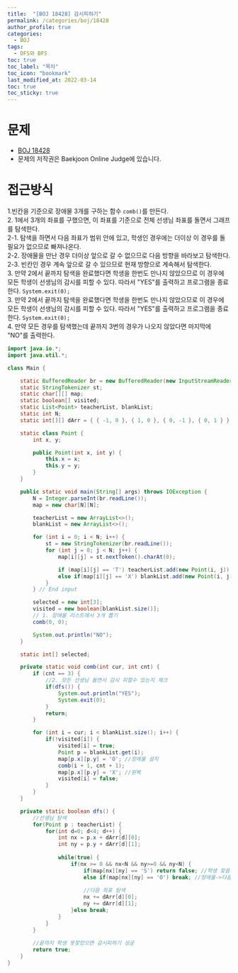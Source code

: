 ```yaml
---
title:  "[BOJ 18428] 감시피하기"
permalink: /categories/boj/18428
author_profile: true
categories:
  - BOJ
tags:
  - DFS와 BFS
toc: true
toc_label: "목차"
toc_icon: "bookmark"
last_modified_at: 2022-03-14
toc: true
toc_sticky: true
---
```


# 문제
- [BOJ 18428](https://www.acmicpc.net/problem/18428)  
- 문제의 저작권은 Baekjoon Online Judge에 있습니다.  

# 접근방식  
1.빈칸을 기준으로 장애물 3개를 구하는 함수 `comb()`를 만든다.  
2. 1에서 3개의 좌표를 구했으면, 이 좌표를 기준으로 전체 선생님 좌표를 돌면서 그래프를 탐색한다.  
  2-1. 탐색을 하면서 다음 좌표가 범위 안에 있고, 학생인 경우에는 더이상 이 경우를 돌 필요가 없으므로 빠져나온다.  
  2-2. 장애물을 만난 경우 더이상 앞으로 갈 수 없으므로 다음 방향을 바라보고 탐색한다.  
  2-3. 빈칸인 경우 계속 앞으로 갈 수 있으므로 현재 방향으로 계속해서 탐색한다.  
3. 만약 2에서 끝까지 탐색을 완료했다면 학생을 한번도 만나지 않았으므로 이 경우에 모든 학생이 선생님의 감시를 피할 수 있다. 따라서 "YES"를 출력하고 프로그램을 종료한다. `System.exit(0);`  
3. 만약 2에서 끝까지 탐색을 완료했다면 학생을 한번도 만나지 않았으므로 이 경우에 모든 학생이 선생님의 감시를 피할 수 있다. 따라서 "YES"를 출력하고 프로그램을 종료한다. `System.exit(0);`  
4. 만약 모든 경우를 탐색했는데 끝까지 3번의 경우가 나오지 않았다면 마지막에 "NO"를 출력한다.  

```java
import java.io.*;
import java.util.*;

class Main {

	static BufferedReader br = new BufferedReader(new InputStreamReader(System.in));
	static StringTokenizer st;
	static char[][] map;
	static boolean[] visited;
	static List<Point> teacherList, blankList;
	static int N;
	static int[][] dArr = { { -1, 0 }, { 1, 0 }, { 0, -1 }, { 0, 1 } };

	static class Point {
		int x, y;

		public Point(int x, int y) {
			this.x = x;
			this.y = y;
		}
	}

	public static void main(String[] args) throws IOException {
		N = Integer.parseInt(br.readLine());
		map = new char[N][N];

		teacherList = new ArrayList<>();
		blankList = new ArrayList<>();

		for (int i = 0; i < N; i++) {
			st = new StringTokenizer(br.readLine());
			for (int j = 0; j < N; j++) {
				map[i][j] = st.nextToken().charAt(0);

				if (map[i][j] == 'T') teacherList.add(new Point(i, j)); //선생님
				else if(map[i][j] == 'X') blankList.add(new Point(i, j)); //빈칸
			}
		} // End input

		selected = new int[3];
		visited = new boolean[blankList.size()];
		// 1. 장애물 리스트에서 3개 뽑기
		comb(0, 0);

		System.out.println("NO");
	}

	static int[] selected;

	private static void comb(int cur, int cnt) {
		if (cnt == 3) {
			//2. 모든 선생님 돌면서 감시 피할수 있는지 체크
			if(dfs()) {
				System.out.println("YES");
				System.exit(0);
			}
			return;
		}

		for (int i = cur; i < blankList.size(); i++) {
			if(!visited[i]) {
				visited[i] = true;
				Point p = blankList.get(i);
				map[p.x][p.y] = 'O'; //장애물 설치
				comb(i + 1, cnt + 1);
				map[p.x][p.y] = 'X'; //원복
				visited[i] = false;
			}
		}
	}

	private static boolean dfs() {
		//선생님 탐색
		for(Point p : teacherList) {
			for(int d=0; d<4; d++) {
				int nx = p.x + dArr[d][0];
				int ny = p.y + dArr[d][1];
				
				while(true) {
					if(nx >= 0 && nx<N && ny>=0 && ny<N) {
						if(map[nx][ny] == 'S') return false; //학생 찾음
						else if(map[nx][ny] == 'O') break; //장애물->다음 방향 탐색
						
						//다음 좌표 탐색
						nx += dArr[d][0];
						ny += dArr[d][1];
					}else break;
				}
			}
		}
		
		//끝까지 학생 못찾았으면 감시피하기 성공
		return true;
	}
}

```  
